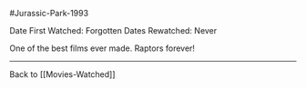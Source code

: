 #Jurassic-Park-1993

Date First Watched:  Forgotten
Dates Rewatched:  Never

One of the best films ever made.  Raptors forever!

---
Back to [[Movies-Watched]]